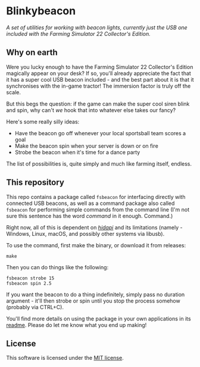 # Blinkybeacon

_A set of utilities for working with beacon lights, currently just the USB one included with the Farming Simulator 22 Collector's Edition._

## Why on earth

Were you lucky enough to have the Farming Simulator 22 Collector's Edition magically appear on your desk?
If so, you'll already appreciate the fact that it has a super cool USB beacon included - 
and the best part about it is that it synchronises with the in-game tractor! The immersion factor is truly off the scale.

But this begs the question: if the game can make the super cool siren blink and spin, why can't _we_ hook that into whatever else takes our fancy?

Here's some really silly ideas:
* Have the beacon go off whenever your local sportsball team scores a goal
* Make the beacon spin when your server is down or on fire
* Strobe the beacon when it's time for a dance party

The list of possibilities is, quite simply and much like farming itself, endless.

## This repository

This repo contains a package called `fsbeacon` for interfacing directly with connected USB beacons,
as well as a command package also called `fsbeacon` for performing simple commands from the command line (I'm not sure this sentence has the word _command_ in it enough. Command.)

Right now, all of this is dependent on [_hidapi_](https://github.com/libusb/hidapi) and its limitations (namely - Windows, Linux, macOS, and possibly other systems via libusb).

To use the command, first make the binary, or download it from releases:

`make`

Then you can do things like the following:

```
fsbeacon strobe 15
fsbeacon spin 2.5
```

If you want the beacon to do a thing indefinitely, simply pass no duration argument - it'll then strobe or spin until you stop the process somehow (probably via CTRL+C).

You'll find more details on using the package in your own applications in its [readme](pkg/fsbeacon/README.md). Please do let me know what you end up making!

## License

This software is licensed under the [MIT license](LICENSE).